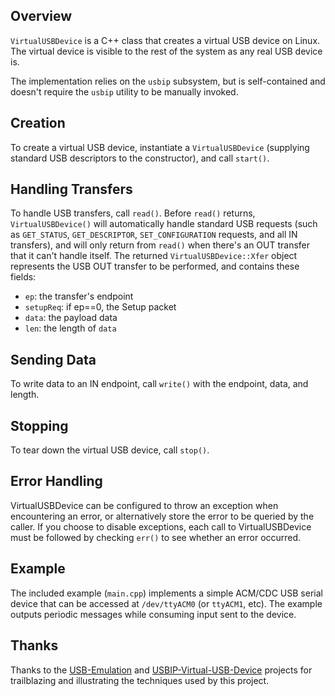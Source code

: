 ## Overview

`VirtualUSBDevice` is a C++ class that creates a virtual USB device on Linux. The virtual device is visible to the rest of the system as any real USB device is.

The implementation relies on the `usbip` subsystem, but is self-contained and doesn't require the `usbip` utility to be manually invoked.

## Creation

To create a virtual USB device, instantiate a `VirtualUSBDevice` (supplying standard USB descriptors to the constructor), and call `start()`.

## Handling Transfers

To handle USB transfers, call `read()`. Before `read()` returns, `VirtualUSBDevice()` will automatically handle standard USB requests (such as `GET_STATUS`, `GET_DESCRIPTOR`, `SET_CONFIGURATION` requests, and all IN transfers), and will only return from `read()` when there's an OUT transfer that it can't handle itself. The returned `VirtualUSBDevice::Xfer` object represents the USB OUT transfer to be performed, and contains these fields:

- `ep`: the transfer's endpoint
- `setupReq`: if ep==0, the Setup packet
- `data`: the payload data
- `len`: the length of `data`

## Sending Data

To write data to an IN endpoint, call `write()` with the endpoint, data, and length.

## Stopping

To tear down the virtual USB device, call `stop()`.

## Error Handling

VirtualUSBDevice can be configured to throw an exception when encountering an error, or alternatively store the error to be queried by the caller. If you choose to disable exceptions, each call to VirtualUSBDevice must be followed by checking `err()` to see whether an error occurred.

## Example

The included example (`main.cpp`) implements a simple ACM/CDC USB serial device that can be accessed at `/dev/ttyACM0` (or `ttyACM1`, etc). The example outputs periodic messages while consuming input sent to the device.

## Thanks

Thanks to the [USB-Emulation](https://github.com/smulikHakipod/USB-Emulation) and [USBIP-Virtual-USB-Device](https://github.com/lcgamboa/USBIP-Virtual-USB-Device) projects for trailblazing and illustrating the techniques used by this project.

